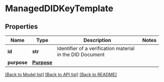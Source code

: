 # ManagedDIDKeyTemplate

## Properties
Name | Type | Description | Notes
------------ | ------------- | ------------- | -------------
**id** | **str** | Identifier of a verification material in the DID Document | 
**purpose** | [**Purpose**](Purpose.md) |  | 

[[Back to Model list]](../README.md#documentation-for-models) [[Back to API list]](../README.md#documentation-for-api-endpoints) [[Back to README]](../README.md)


